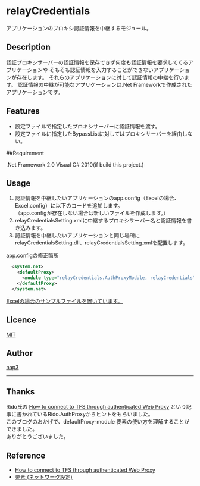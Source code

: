 # relayCredentials #########################
アプリケーションのプロキシ認証情報を中継するモジュール。

## Description
認証プロキシサーバーの認証情報を保存できず何度も認証情報を要求してくるアプリケーションや
そもそも認証情報を入力することができないアプリケーションが存在します。
それらのアプリケーションに対して認証情報の中継を行います。
認証情報の中継が可能なアプリケーションは.Net Frameworkで作成されたアプリケーションです。



## Features
* 設定ファイルで指定したプロキシサーバーに認証情報を渡す。
* 設定ファイルに指定したBypassListに対してはプロキシサーバーを経由しない。

##Requirement

.Net Framework 2.0
Visual C# 2010(if build this project.)


## Usage
1. 認証情報を中継したいアプリケーションのapp.config（Excelの場合、Excel.config）に以下のコードを追加します。  
（app.configが存在しない場合は新しいファイルを作成します。）
1. relayCredentialsSetting.xmlに中継するプロキシサーバー名と認証情報を書き込みます。
1. 認証情報を中継したいアプリケーションと同じ場所にrelayCredentialsSetting.dll、relayCredentialsSetting.xmlを配置します。


app.configの修正箇所

```xml
  <system.net>
    <defaultProxy>
      <module type="relayCredentials.AuthProxyModule, relayCredentials"/>
    </defaultProxy>
  </system.net>
```

[Excelの場合のサンプルファイルを置いています。](https://github.com/nap3/relayCredentials/blob/master/relayCredentials/Excel.exe.config)


## Licence

[MIT](https://github.com/nap3/relayCredentials/blob/master/LICENSE)


## Author

[nap3](https://github.com/nap3)


---------------------------
## Thanks

Rido氏の [How to connect to TFS through authenticated Web Proxy](http://blogs.msdn.com/b/rido/archive/2010/05/06/how-to-connect-to-tfs-through-authenticated-web-proxy.aspx) という記事に書かれているRido.AuthProxyからヒントをもらいました。     
このブログのおかげで、defaultProxy-module 要素の使い方を理解することができました。     
ありがとうございました。

## Reference

* [How to connect to TFS through authenticated Web Proxy](http://blogs.msdn.com/b/rido/archive/2010/05/06/how-to-connect-to-tfs-through-authenticated-web-proxy.aspx)
* [<module> 要素 (ネットワーク設定)](https://msdn.microsoft.com/ja-jp/library/6w93fssz(v=vs.110).aspx)

